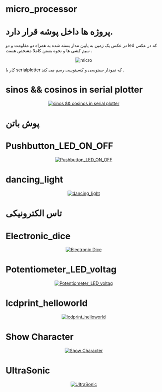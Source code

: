 # micro_processor        
# پروژه ها داخل پوشه قرار دارد.

 در عکس یک زمین به پایین مدار بسته شده به همراه دو مقاومت و دو led که در عکس سیم کشی ها و نحوه بستن کاملا مشخص هست . 
<p align="center">
    <img src="https://github.com/rezazabihi/micro_processor/blob/main/micro_processor/Untitled%20Sketch%202_bb.jpg" alt="micro"  title="rezazabihi">
</p>

 کار با serialplotter  که نمودار سینوسی و کسینوسی رسم می کند .
# sinos && cosinos in serial plotter


<p align="center">
    <a href="https://raw.githubusercontent.com/rezazabihi/MicroProcessor/main/Photo/sinos && cosinos in serial plotter.jpeg" target="_blank">
        <img src="https://raw.githubusercontent.com/mohsenkmt/MicroProcessor/main/Photo/5_Sin_Cos1.jpeg" alt="sinos && cosinos in serial plotter" title="rezazabihi" style="border: none;">
    </a>
</p>

#  پوش باتن 
# Pushbutton_LED_ON_OFF

<p align="center">
    <a href="https://raw.githubusercontent.com/rezazabihi/MicroProcessor/main/Photo/Pushbutton_LED_ON_OFF.jpeg" target="_blank">
        <img src="https://raw.githubusercontent.com/mohsenkmt/MicroProcessor/main/Photo/6_Pushbutton_LED_ON_OFF.jpeg" alt="Pushbutton_LED_ON_OFF" title="rezazabihi" style="border: none;">
    </a>
</p>

# dancing_light

<p align="center">
    <a href="https://raw.githubusercontent.com/rezazabihi/MicroProcessor/main/Photo/dancing_light.jpeg" target="_blank">
        <img src="https://raw.githubusercontent.com/mohsenkmt/MicroProcessor/main/Photo/7_danclight.jpeg" alt="dancing_light" title="rezazabihi" style="border: none;">
    </a>
</p>

# تاس الکترونیکی 
# Electronic_dice

<p align="center">
    <a href="https://raw.githubusercontent.com/rezazabihi/MicroProcessor/main/Photo/Electronic_dice.jpeg" target="_blank">
        <img src="https://raw.githubusercontent.com/mohsenkmt/MicroProcessor/main/Photo/8_Electronic_dice.jpeg" alt="Electronic Dice" title="rezazabihi" style="border: none;">
    </a>
</p>

# Potentiometer_LED_voltag

<p align="center">
    <a href="https://raw.githubusercontent.com/rezazabihi/MicroProcessor/main/Photo/Potentiometer_LED_voltag.jpeg" target="_blank">
        <img src="https://raw.githubusercontent.com/mohsenkmt/MicroProcessor/main/Photo/9_Potentiometer_LED.jpg" alt="Potentiometer_LED_voltag" title="rezazabihi" style="border: none;">
    </a>
</p>


# lcdprint_helloworld

<p align="center">
    <a href="https://raw.githubusercontent.com/rezazabihi/MicroProcessor/main/Photo/lcdprint_helloworld.jpeg" target="_blank">
        <img src="https://raw.githubusercontent.com/mohsenkmt/MicroProcessor/main/Photo/12LCDprinthello.jpeg" alt="lcdprint_helloworld" title="rezazabihi" style="border: none;">
    </a>
</p>

# Show Character

<p align="center">
    <a href="https://raw.githubusercontent.com/rezazabihi/MicroProcessor/main/Photo/Show Character.jpeg" target="_blank">
        <img src="https://raw.githubusercontent.com/mohsenkmt/MicroProcessor/main/Photo/13_LCD_Show_Character.png" alt="Show Character" title="rezazabihi" style="border: none;">
    </a>
</p>

# UltraSonic

<p align="center">
    <a href="https://raw.githubusercontent.com/rezazabihi/MicroProcessor/main/Photo/UltraSonic.jpeg" target="_blank">
        <img src="https://raw.githubusercontent.com/mohsenkmt/MicroProcessor/main/Photo/14UltraSonic.jpeg" alt="UltraSonic" title="rezazabihi" style="border: none;">
    </a>
</p>
